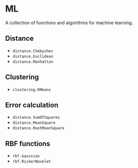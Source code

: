 # ML

A collection of functions and algorithms for machine learning.

## Distance

* `distance.Chebyshev`
* `distance.Euclidean`
* `distance.Manhattan`

## Clustering

* `clustering.KMeans`

## Error calculation

* `distance.SumOfSquares`
* `distance.MeanSquare`
* `distance.RootMeanSquare`

## RBF functions

* `rbf.Gaussian`
* `rbf.RickerWavelet`
